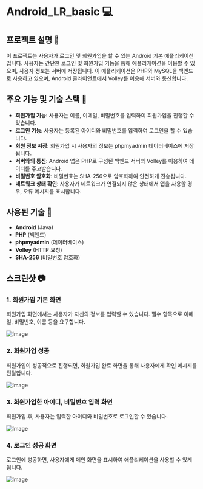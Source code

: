# Android_LR_basic :computer:

## 프로젝트 설명 :pushpin:
이 프로젝트는 사용자가 로그인 및 회원가입을 할 수 있는 Android 기본 애플리케이션입니다. 사용자는 간단한 로그인 및 회원가입 기능을 통해 애플리케이션을 이용할 수 있으며, 사용자 정보는 서버에 저장됩니다. 이 애플리케이션은 PHP와 MySQL을 백엔드로 사용하고 있으며, Android 클라이언트에서 Volley를 이용해 서버와 통신합니다.

## 주요 기능 및 기술 스택 :pushpin:
- **회원가입 기능**: 사용자는 이름, 이메일, 비밀번호를 입력하여 회원가입을 진행할 수 있습니다.
- **로그인 기능**: 사용자는 등록된 아이디와 비밀번호를 입력하여 로그인을 할 수 있습니다.
- **회원 정보 저장**: 회원가입 시 사용자의 정보는 phpmyadmin 데이터베이스에 저장됩니다.
- **서버와의 통신**: Android 앱은 PHP로 구성된 백엔드 서버와 Volley를 이용하여 데이터를 주고받습니다.
- **비밀번호 암호화**: 비밀번호는 SHA-256으로 암호화하여 안전하게 전송됩니다.
- **네트워크 상태 확인**: 사용자가 네트워크가 연결되지 않은 상태에서 앱을 사용할 경우, 오류 메시지를 표시합니다.

## 사용된 기술 :pushpin:
- **Android** (Java)
- **PHP** (백엔드)
- **phpmyadmin** (데이터베이스)
- **Volley** (HTTP 요청)
- **SHA-256** (비밀번호 암호화)

## 스크린샷 :camera:

### 1. 회원가입 기본 화면
회원가입 화면에서는 사용자가 자신의 정보를 입력할 수 있습니다. 필수 항목으로 이메일, 비밀번호, 이름 등을 요구합니다.

![Image](https://github.com/user-attachments/assets/b3314c76-992b-4ad8-abfe-879bd142e8f4)

### 2. 회원가입 성공
회원가입이 성공적으로 진행되면, 회원가입 완료 화면을 통해 사용자에게 확인 메시지를 전달합니다.

![Image](https://github.com/user-attachments/assets/739c980d-0d98-40fc-bb41-76f551f7bfd9)

### 3. 회원가입한 아이디, 비밀번호 입력 화면
회원가입 후, 사용자는 입력한 아이디와 비밀번호로 로그인할 수 있습니다.

![Image](https://github.com/user-attachments/assets/8094bb27-af24-4d89-ad3e-706bab8e974a)

### 4. 로그인 성공 화면
로그인에 성공하면, 사용자에게 메인 화면을 표시하여 애플리케이션을 사용할 수 있게 됩니다.

![Image](https://github.com/user-attachments/assets/e8471a35-d050-439b-84d7-9783ca050615)
